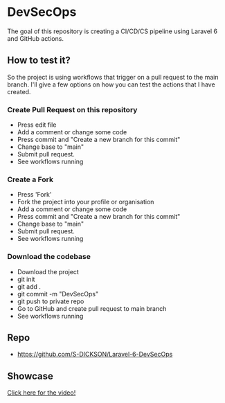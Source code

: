 # DevSecOps
The goal of this repository is creating a CI/CD/CS pipeline using Laravel 6 and GitHub actions.

## How to test it?

So the project is using workflows that trigger on a pull request to the main branch.  I'll give a few options on how you can test the actions that I have created.

### Create Pull Request on this repository

 - Press edit file
 - Add a comment or change some code
 - Press commit and "Create a new branch for this commit"
 - Change base to "main"
 - Submit pull request.
 - See workflows running

### Create a Fork

- Press 'Fork'
- Fork the project into your profile or organisation
 - Add a comment or change some code
 - Press commit and "Create a new branch for this commit"
 - Change base to "main"
 - Submit pull request.
 - See workflows running

### Download the codebase
- Download the project
- git init
- git add .
- git commit -m "DevSecOps"
- git push to private repo
- Go to GitHub and create pull request to main branch
- See workflows running

## Repo
- https://github.com/S-DICKSON/Laravel-6-DevSecOps

## Showcase 
[Click here for the video!](https://stummuac-my.sharepoint.com/personal/17027805_stu_mmu_ac_uk/_layouts/15/onedrive.aspx?id=%2Fpersonal%2F17027805%5Fstu%5Fmmu%5Fac%5Fuk%2FDocuments%2FProject%2FVideo%2FDickson%5FStephen%5FShowcase%2Emp4&parent=%2Fpersonal%2F17027805%5Fstu%5Fmmu%5Fac%5Fuk%2FDocuments%2FProject%2FVideo&ct=1652769771719&or=OWA%2DNT&cid=14ef161e%2De076%2D958f%2De2bc%2Dbe4b3362dd34&ga=1)
